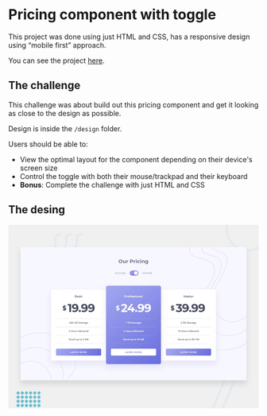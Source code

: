# Pricing component with toggle

This project was done using just HTML and CSS, has a responsive design using “mobile first” approach.

You can see the project [here](https://julianaquiroz18.github.io/pricing-component-with-toggle/).


## The challenge

This challenge was about build out this pricing component and get it looking as close to the design as possible. 

Design is inside the `/design` folder. 

Users should be able to:
- View the optimal layout for the component depending on their device's screen size
- Control the toggle with both their mouse/trackpad and their keyboard
- **Bonus**: Complete the challenge with just HTML and CSS

## The desing

![Design preview for the File Transfer pricing component coding challenge](./design/desktop-preview.jpg)

